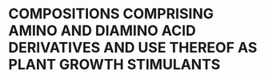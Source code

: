 # COMPOSITIONS COMPRISING AMINO AND DIAMINO ACID DERIVATIVES AND USE THEREOF AS PLANT GROWTH STIMULANTS